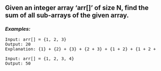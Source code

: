 ## Given an integer array ‘arr[]’ of size N, find the sum of all sub-arrays of the given array. 

### *Examples:*

<pre>
Input: arr[] = {1, 2, 3}
Output: 20
Explanation: {1} + {2} + {3} + {2 + 3} + {1 + 2} + {1 + 2 + 3} = 20

Input: arr[] = {1, 2, 3, 4}
Output: 50
</pre>
